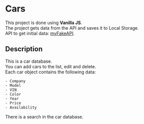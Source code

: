 # Cars

This project is done using **Vanilla JS**.\
The project gets data from the API and saves it to Local Storage.\
API to get initial data: [myFakeAPI](https://documenter.getpostman.com/view/5596891/SW7eyRFV?version=latest#d10a962e-a3de-4c0e-9fda-7d472c20ba24).

## Description

This is a car database.\
You can add cars to the list, edit and delete.\
Each car object contains the following data:

    - Company
    - Model
    - VIN
    - Color
    - Year
    - Price
    - Availability

There is a search in the car database.
